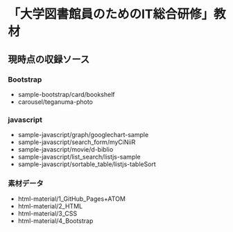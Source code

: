 # 「大学図書館員のためのIT総合研修」教材

## 現時点の収録ソース

### Bootstrap

- sample-bootstrap/card/bookshelf
- carousel/teganuma-photo

### javascript

- sample-javascript/graph/googlechart-sample
- sample-javascript/search_form/myCiNiiR
- sample-javascript/movie/d-biblio
- sample-javascript/list_search/listjs-sample
- sample-javascript/sortable_table/listjs-tableSort

### 素材データ

- html-material/1_GitHub_Pages+ATOM
- html-material/2_HTML
- html-material/3_CSS
- html-material/4_Bootstrap
